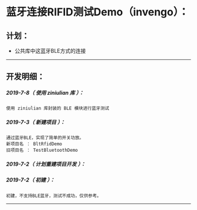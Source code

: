 蓝牙连接RIFID测试Demo（invengo）：
===================================================================

计划：
-------------------------------------------------------------------

- 公共库中这蓝牙BLE方式的连接

*******************************************************************

开发明细：
-------------------------------------------------------------------

##### 2019-7-8（ 使用 ziniulian 库 ）：
	使用 ziniulian 库封装的 BLE 模块进行蓝牙测试

##### 2019-7-3（ 新建项目 ）：
	通过蓝牙BLE，实现了简单的开关功放。
	新项目名 ： BltRfidDemo
	旧项目名 ： TestBluetoothDemo

##### 2019-7-2（ 计划重建项目开发 ）：

##### 2019-7-2（ 初建 ）：
	初建，不支持BLE蓝牙，测试不成功，仅供参考。

*******************************************************************
